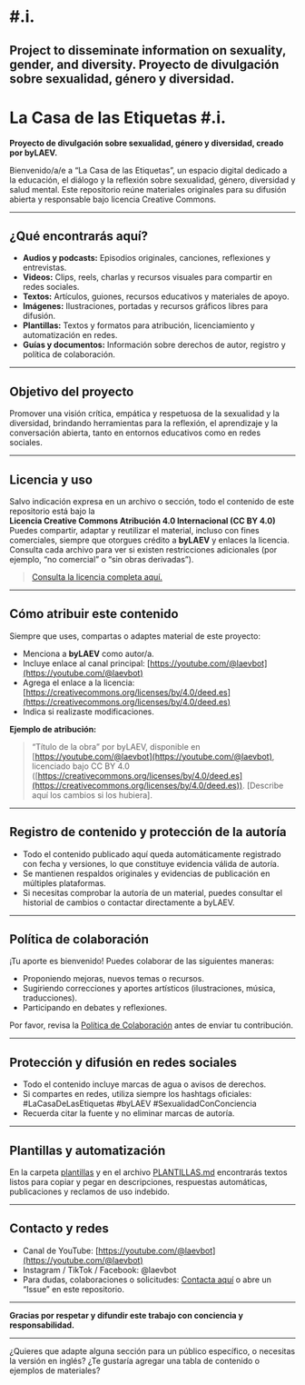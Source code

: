 # #.i.
Project to disseminate information on sexuality, gender, and diversity. Proyecto de divulgación sobre sexualidad, género y diversidad.  
---

# La Casa de las Etiquetas #.i. 

**Proyecto de divulgación sobre sexualidad, género y diversidad, creado por byLAEV.**

Bienvenido/a/e a “La Casa de las Etiquetas”, un espacio digital dedicado a la educación, el diálogo y la reflexión sobre sexualidad, género, diversidad y salud mental. Este repositorio reúne materiales originales para su difusión abierta y responsable bajo licencia Creative Commons.

---

## ¿Qué encontrarás aquí?

- **Audios y podcasts:** Episodios originales, canciones, reflexiones y entrevistas.
- **Videos:** Clips, reels, charlas y recursos visuales para compartir en redes sociales.
- **Textos:** Artículos, guiones, recursos educativos y materiales de apoyo.
- **Imágenes:** Ilustraciones, portadas y recursos gráficos libres para difusión.
- **Plantillas:** Textos y formatos para atribución, licenciamiento y automatización en redes.
- **Guías y documentos:** Información sobre derechos de autor, registro y política de colaboración.

---

## Objetivo del proyecto

Promover una visión crítica, empática y respetuosa de la sexualidad y la diversidad, brindando herramientas para la reflexión, el aprendizaje y la conversación abierta, tanto en entornos educativos como en redes sociales.

---

## Licencia y uso

Salvo indicación expresa en un archivo o sección, todo el contenido de este repositorio está bajo la  
**Licencia Creative Commons Atribución 4.0 Internacional (CC BY 4.0)**  
Puedes compartir, adaptar y reutilizar el material, incluso con fines comerciales, siempre que otorgues crédito a **byLAEV** y enlaces la licencia.  
Consulta cada archivo para ver si existen restricciones adicionales (por ejemplo, “no comercial” o “sin obras derivadas”).

> [Consulta la licencia completa aquí.](https://creativecommons.org/licenses/by/4.0/deed.es)

---

## Cómo atribuir este contenido

Siempre que uses, compartas o adaptes material de este proyecto:

- Menciona a **byLAEV** como autor/a.
- Incluye enlace al canal principal: [https://youtube.com/@laevbot](https://youtube.com/@laevbot)
- Agrega el enlace a la licencia: [https://creativecommons.org/licenses/by/4.0/deed.es](https://creativecommons.org/licenses/by/4.0/deed.es)
- Indica si realizaste modificaciones.

**Ejemplo de atribución:**

> “Título de la obra” por byLAEV, disponible en [https://youtube.com/@laevbot](https://youtube.com/@laevbot), licenciado bajo CC BY 4.0 ([https://creativecommons.org/licenses/by/4.0/deed.es](https://creativecommons.org/licenses/by/4.0/deed.es)). [Describe aquí los cambios si los hubiera].

---

## Registro de contenido y protección de la autoría

- Todo el contenido publicado aquí queda automáticamente registrado con fecha y versiones, lo que constituye evidencia válida de autoría.
- Se mantienen respaldos originales y evidencias de publicación en múltiples plataformas.
- Si necesitas comprobar la autoría de un material, puedes consultar el historial de cambios o contactar directamente a byLAEV.

---

## Política de colaboración

¡Tu aporte es bienvenido! Puedes colaborar de las siguientes maneras:

- Proponiendo mejoras, nuevos temas o recursos.
- Sugiriendo correcciones y aportes artísticos (ilustraciones, música, traducciones).
- Participando en debates y reflexiones.

Por favor, revisa la [Política de Colaboración](CONTRIBUTING.md) antes de enviar tu contribución.

---

## Protección y difusión en redes sociales

- Todo el contenido incluye marcas de agua o avisos de derechos.
- Si compartes en redes, utiliza siempre los hashtags oficiales:  
  #LaCasaDeLasEtiquetas #byLAEV #SexualidadConConciencia
- Recuerda citar la fuente y no eliminar marcas de autoría.

---

## Plantillas y automatización

En la carpeta [plantillas](./plantillas/) y en el archivo [PLANTILLAS.md](PLANTILLAS.md) encontrarás textos listos para copiar y pegar en descripciones, respuestas automáticas, publicaciones y reclamos de uso indebido.

---

## Contacto y redes

- Canal de YouTube: [https://youtube.com/@laevbot](https://youtube.com/@laevbot)
- Instagram / TikTok / Facebook: @laevbot
- Para dudas, colaboraciones o solicitudes: [Contacta aquí](https://youtube.com/@laevbot) o abre un “Issue” en este repositorio.

---

**Gracias por respetar y difundir este trabajo con conciencia y responsabilidad.**

---

¿Quieres que adapte alguna sección para un público específico, o necesitas la versión en inglés? ¿Te gustaría agregar una tabla de contenido o ejemplos de materiales?
